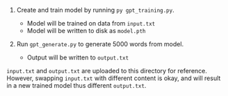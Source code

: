 1. Create and train model by running `py gpt_training.py`.
    * Model will be trained on data from `input.txt`
    * Model will be written to disk as `model.pth`

2. Run `gpt_generate.py` to generate 5000 words from model. 
    * Output will be written to `output.txt`

`input.txt` and `output.txt` are uploaded to this directory for reference. However, swapping `input.txt` with different content is okay, and will result in a new trained model thus different `output.txt`. 